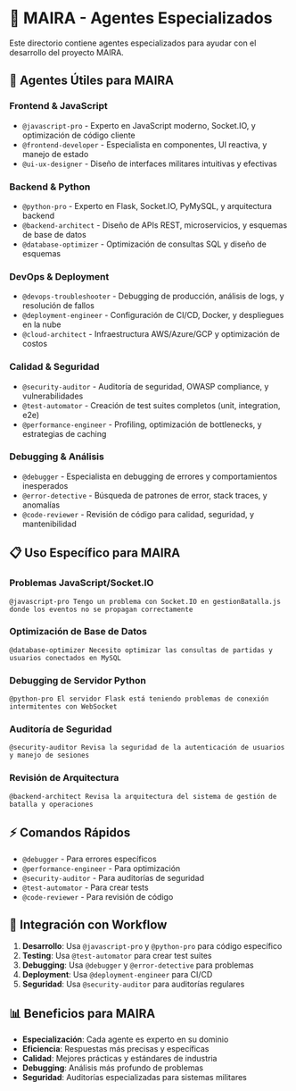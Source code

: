 # 🤖 MAIRA - Agentes Especializados

Este directorio contiene agentes especializados para ayudar con el desarrollo del proyecto MAIRA.

## 🎯 **Agentes Útiles para MAIRA**

### **Frontend & JavaScript**
- `@javascript-pro` - Experto en JavaScript moderno, Socket.IO, y optimización de código cliente
- `@frontend-developer` - Especialista en componentes, UI reactiva, y manejo de estado
- `@ui-ux-designer` - Diseño de interfaces militares intuitivas y efectivas

### **Backend & Python**
- `@python-pro` - Experto en Flask, Socket.IO, PyMySQL, y arquitectura backend
- `@backend-architect` - Diseño de APIs REST, microservicios, y esquemas de base de datos
- `@database-optimizer` - Optimización de consultas SQL y diseño de esquemas

### **DevOps & Deployment**
- `@devops-troubleshooter` - Debugging de producción, análisis de logs, y resolución de fallos
- `@deployment-engineer` - Configuración de CI/CD, Docker, y despliegues en la nube
- `@cloud-architect` - Infraestructura AWS/Azure/GCP y optimización de costos

### **Calidad & Seguridad**
- `@security-auditor` - Auditoría de seguridad, OWASP compliance, y vulnerabilidades
- `@test-automator` - Creación de test suites completos (unit, integration, e2e)
- `@performance-engineer` - Profiling, optimización de bottlenecks, y estrategias de caching

### **Debugging & Análisis**
- `@debugger` - Especialista en debugging de errores y comportamientos inesperados
- `@error-detective` - Búsqueda de patrones de error, stack traces, y anomalías
- `@code-reviewer` - Revisión de código para calidad, seguridad, y mantenibilidad

## 📋 **Uso Específico para MAIRA**

### **Problemas JavaScript/Socket.IO**
```
@javascript-pro Tengo un problema con Socket.IO en gestionBatalla.js donde los eventos no se propagan correctamente
```

### **Optimización de Base de Datos**
```
@database-optimizer Necesito optimizar las consultas de partidas y usuarios conectados en MySQL
```

### **Debugging de Servidor Python**
```
@python-pro El servidor Flask está teniendo problemas de conexión intermitentes con WebSocket
```

### **Auditoría de Seguridad**
```
@security-auditor Revisa la seguridad de la autenticación de usuarios y manejo de sesiones
```

### **Revisión de Arquitectura**
```
@backend-architect Revisa la arquitectura del sistema de gestión de batalla y operaciones
```

## ⚡ **Comandos Rápidos**

- `@debugger` - Para errores específicos
- `@performance-engineer` - Para optimización
- `@security-auditor` - Para auditorías de seguridad
- `@test-automator` - Para crear tests
- `@code-reviewer` - Para revisión de código

## 🔧 **Integración con Workflow**

1. **Desarrollo**: Usa `@javascript-pro` y `@python-pro` para código específico
2. **Testing**: Usa `@test-automator` para crear test suites
3. **Debugging**: Usa `@debugger` y `@error-detective` para problemas
4. **Deployment**: Usa `@deployment-engineer` para CI/CD
5. **Seguridad**: Usa `@security-auditor` para auditorías regulares

## 📊 **Beneficios para MAIRA**

- **Especialización**: Cada agente es experto en su dominio
- **Eficiencia**: Respuestas más precisas y específicas
- **Calidad**: Mejores prácticas y estándares de industria
- **Debugging**: Análisis más profundo de problemas
- **Seguridad**: Auditorías especializadas para sistemas militares
